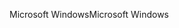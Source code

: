 <span data-ttu-id="ef96e-101">Microsoft Windows</span><span class="sxs-lookup"><span data-stu-id="ef96e-101">Microsoft Windows</span></span>
